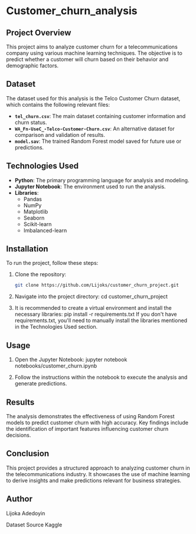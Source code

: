 # Customer_churn_analysis

## Project Overview
This project aims to analyze customer churn for a telecommunications company using various machine learning techniques. The objective is to predict whether a customer will churn based on their behavior and demographic factors. 

## Dataset
The dataset used for this analysis is the Telco Customer Churn dataset, which contains the following relevant files:

- **`tel_churn.csv`**: The main dataset containing customer information and churn status.
- **`WA_Fn-UseC_-Telco-Customer-Churn.csv`**: An alternative dataset for comparison and validation of results.
- **`model.sav`**: The trained Random Forest model saved for future use or predictions.

## Technologies Used
- **Python**: The primary programming language for analysis and modeling.
- **Jupyter Notebook**: The environment used to run the analysis.
- **Libraries**:
  - Pandas
  - NumPy
  - Matplotlib
  - Seaborn
  - Scikit-learn
  - Imbalanced-learn

## Installation
To run the project, follow these steps:

1. Clone the repository:
   ```bash
   git clone https://github.com/Lijoks/customer_churn_project.git

2. Navigate into the project directory:
      cd customer_churn_project
   
3. It is recommended to create a virtual environment and install the necessary libraries:
      pip install -r requirements.txt
If you don't have requirements.txt, you'll need to manually install the libraries mentioned in the Technologies Used section.

## Usage

1. Open the Jupyter Notebook:
      jupyter notebook notebooks/customer_churn.ipynb
   
2. Follow the instructions within the notebook to execute the analysis and generate predictions.

## Results

The analysis demonstrates the effectiveness of using Random Forest models to predict customer churn with high accuracy. Key findings include the identification of important features influencing customer churn decisions.

## Conclusion

This project provides a structured approach to analyzing customer churn in the telecommunications industry. It showcases the use of machine learning to derive insights and make predictions relevant for business strategies.

## Author

  Lijoka Adedoyin

Dataset Source
  Kaggle
